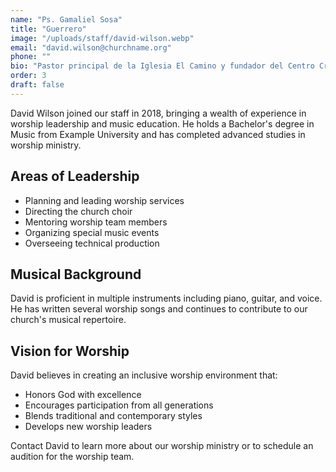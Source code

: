 ```yaml
---
name: "Ps. Gamaliel Sosa"
title: "Guerrero"
image: "/uploads/staff/david-wilson.webp"
email: "david.wilson@churchname.org"
phone: ""
bio: "Pastor principal de la Iglesia El Camino y fundador del Centro Cristiano Alcance Familiar en La Unión, Guerrero. Con más de 20 años de experiencia, se ha distinguido como conferencista, consejero familiar y mentor de equipos ministeriales, destacando por su pasión por la presencia de Dios y el desarrollo integral del líder cristiano."
order: 3
draft: false
---
```


David Wilson joined our staff in 2018, bringing a wealth of experience in worship leadership and music education. He holds a Bachelor's degree in Music from Example University and has completed advanced studies in worship ministry.

## Areas of Leadership

- Planning and leading worship services
- Directing the church choir
- Mentoring worship team members
- Organizing special music events
- Overseeing technical production

## Musical Background

David is proficient in multiple instruments including piano, guitar, and voice. He has written several worship songs and continues to contribute to our church's musical repertoire.

## Vision for Worship

David believes in creating an inclusive worship environment that:
- Honors God with excellence
- Encourages participation from all generations
- Blends traditional and contemporary styles
- Develops new worship leaders

Contact David to learn more about our worship ministry or to schedule an audition for the worship team.